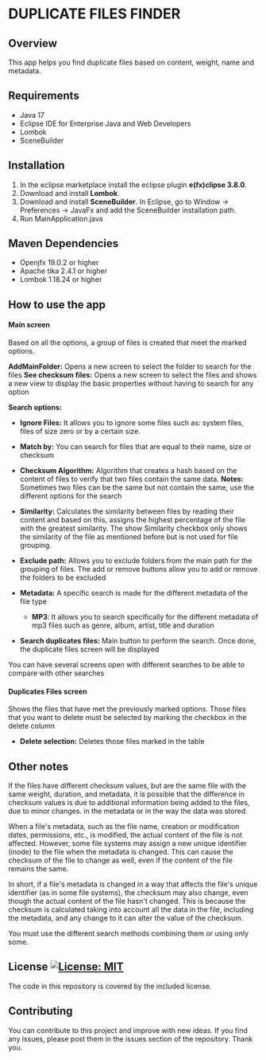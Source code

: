# DUPLICATE FILES FINDER

## Overview
This app helps you find duplicate files based on content, weight, name and metadata.

## Requirements
* Java 17
* Eclipse IDE for Enterprise Java and Web Developers
* Lombok
* SceneBuilder

## Installation 
1. In the eclipse marketplace install the eclipse plugin **e(fx)clipse 3.8.0**.
2. Download and install **Lombok**.
3. Download and install **SceneBuilder**. In Eclipse, go to Window -> Preferences -> JavaFx and add the SceneBuilder installation path.
4. Run MainApplication.java

## Maven Dependencies
* Openjfx 19.0.2 or higher 
* Apache tika 2.4.1 or higher
* Lombok 1.18.24 or higher

## How to use the app

#### Main screen
Based on all the options, a group of files is created that meet the marked options.

**AddMainFolder:** Opens a new screen to select the folder to search for the files
**See checksum files:** Opens a new screen to select the files and shows a new view to display the basic properties without having to search for any option

**Search options:**

* **Ignore Files:** It allows you to ignore some files such as: system files, files of size zero or by a certain size.
* **Match by:**  You can search for files that are equal to their name, size or checksum

* **Checksum Algorithm:** Algorithm that creates a hash based on the content of files to verify that two files contain the same data. **Notes:** Sometimes two files can be the same but not contain the same, use the different options for the search

* **Similarity:** Calculates the similarity between files by reading their content and based on this, assigns the highest percentage of the file with the greatest similarity. The show Similarity checkbox only shows the similarity of the file as mentioned before but is not used for file grouping.

* **Exclude path:** Allows you to exclude folders from the main path for the grouping of files. The add or remove buttons allow you to add or remove the folders to be excluded

* **Metadata:** A specific search is made for the different metadata of the file type

    * **MP3**: It allows you to search specifically for the different metadata of mp3 files such as genre, album, artist, title and duration

* **Search duplicates files:** Main button to perform the search. Once done, the duplicate files screen will be displayed

You can have several screens open with different searches to be able to compare with other searches

#### Duplicates Files screen

Shows the files that have met the previously marked options.
Those files that you want to delete must be selected by marking the checkbox in the delete column

* **Delete selection:** Deletes those files marked in the table

## Other notes
If the files have different checksum values, but are the same file with the same weight, duration, and metadata, it is possible that the difference in checksum values is due to additional information being added to the files, due to minor changes. in the metadata or in the way the data was stored.


When a file's metadata, such as the file name, creation or modification dates, permissions, etc., is modified, the actual content of the file is not affected. However, some file systems may assign a new unique identifier (inode) to the file when the metadata is changed. This can cause the checksum of the file to change as well, even if the content of the file remains the same.

In short, if a file's metadata is changed in a way that affects the file's unique identifier (as in some file systems), the checksum may also change, even though the actual content of the file hasn't changed. This is because the checksum is calculated taking into account all the data in the file, including the metadata, and any change to it can alter the value of the checksum.

You must use the different search methods combining them or using only some.

## License [![License: MIT](https://img.shields.io/badge/License-MIT-yellow.svg)](https://opensource.org/licenses/MIT)

The code in this repository is covered by the included license.

## Contributing
You can contribute to this project and improve with new ideas. If you find any issues, please post them in the issues section of the repository. Thank you.

